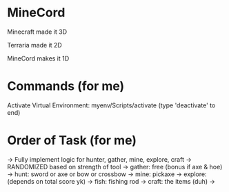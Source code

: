 # MineCord

Minecraft made it 3D

Terraria made it 2D

MineCord makes it 1D

# Commands (for me)

Activate Virtual Environment: myenv/Scripts/activate (type 'deactivate' to end)

# Order of Task (for me)

-> Fully implement logic for hunter, gather, mine, explore, craft
    -> RANDOMIZED based on strength of tool
    -> gather: free (bonus if axe & hoe)
    -> hunt: sword or axe or bow or crossbow
    -> mine: pickaxe
    -> explore: (depends on total score yk)
    -> fish: fishing rod
    -> craft: the items (duh)
-> 
